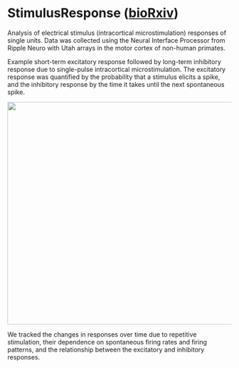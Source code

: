# StimulusResponse ([bioRxiv](https://www.biorxiv.org/content/10.1101/2022.03.30.486457v1))

Analysis of electrical stimulus (intracortical microstimulation) responses of single units. Data was collected using the Neural Interface Processor from Ripple Neuro with Utah arrays in the motor cortex of non-human primates. 

Example short-term excitatory response followed by long-term inhibitory response due to single-pulse intracortical microstimulation. The excitatory response was quantified by the probability that a stimulus elicits a spike, and the inhibitory response by the time it takes until the next spontaneous spike.  

<p align="center">
  <img width="750" height="500" src="https://github.com/richyyun/StimulusResponse/blob/main/InhibitionExample-01.png">
</p>

We tracked the changes in responses over time due to repetitive stimulation, their dependence on spontaneous firing rates and firing patterns, and the relationship between the excitatory and inhibitory responses.
